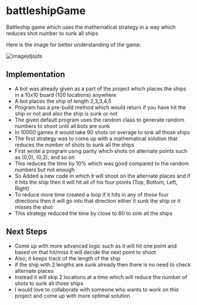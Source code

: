 # battleshipGame
Battleship game which uses the mathematical strategy in a way which reduces shot number to sunk all ships

Here is the image for better understanding of the game:

![imagejdjsjds](https://user-images.githubusercontent.com/70450861/161148009-51a11122-7393-4e25-be86-65e375e3f459.png)


## Implementation
- A bot was already given as a part of the project which places the ships in a 10x10 board (100 locations) anywhere
- A bot places the ship of length 2,3,3,4,5 
- Program has a pre-build method which would return if you have hit the ship or not and also the ship is sunk or not
- The given default program uses the random class to generate random numbers to shoot until all bots are sunk
- In 10000 games it would take 90 shots on average to sink all those ships
- The first strategy was to come up with a mathematical solution that reduces the number of shots to sunk all the ships
- First wrote a program using parity which shots on alternate points such as (0,0), (0,2), and so on
- This reduces the time by 10% which was good compared to the random numbers but not enough
- So Added a new code in which it will shoot on the alternate places and if it hits the ship then it will hit all of his four points (Top, Bottom, Left, Right)
- To reduce more time created a loop if it hits in any of those four directions then it will go into that direction either it sunk the ship or it misses the shot
- This strategy reduced the time by close to 60 to sink all the ships

## Next Steps
- Come up with more advanced logic such as it will hit one point and based on that hit/miss it will decide the next point to shoot
- Also, it keeps track of the length of the ship
- if the ship with 2 lengths are sunk already then there is no need to check alternate places
- Instead it will skip 2 locations at a time which will reduce the number of shots to sunk all those ships
- I would love to collaborate with someone who wants to work on this project and come up with more optimal solution
